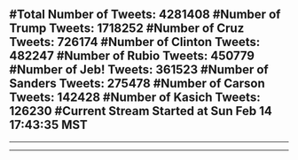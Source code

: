 #Total Number of Tweets: 4281408 
#Number of Trump Tweets: 1718252
#Number of Cruz Tweets: 726174
#Number of Clinton Tweets: 482247
#Number of Rubio Tweets: 450779
#Number of Jeb! Tweets: 361523
#Number of Sanders Tweets: 275478
#Number of Carson Tweets: 142428
#Number of Kasich Tweets: 126230
#Current Stream Started at Sun Feb 14 17:43:35 MST
---
---
---
